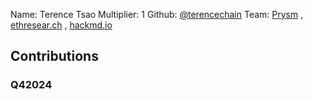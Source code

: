 Name: Terence Tsao
Multiplier: 1
Github: [@terencechain](https://github.com/terencechain)
Team: [Prysm](https://github.com/Prysmaticlabs/Prysm/pulls?q=author%3Aterencechain) , [ethresear.ch](https://ethresear.ch/u/terence/activity) , [hackmd.io](https://hackmd.io/@ttsao)

## Contributions
### Q42024
